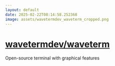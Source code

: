 ```yaml
---
layout: default
date: 2025-02-22T08:14:58.252368
image: assets/wavetermdev_waveterm_cropped.png
---
```


# [wavetermdev/waveterm](https://github.com/wavetermdev/waveterm)

Open-source terminal with graphical features

